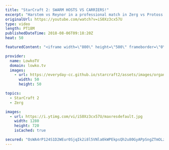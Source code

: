 ```yaml
---
title: "StarCraft 2: SWARM HOSTS VS CARRIERS!"
excerpt: "Harstem vs Reynor in a professional match in Zerg vs Protoss. Subscribe for more videos: http://lowko.tv/youtube New Protoss playstyle: https://goo.gl/pqA6ws  Beautiful surgical play by Reynor. Harstem recognises what is going on, and quickly responds with great counter attacks, continously forcing Zerg"
originalUrl: https://youtube.com/watch?v=iS0Xz3cx57U
type: video
length: PT18M
publishedDateTime: 2018-08-06T09:18:20Z
heat: 50

featuredContent: "<iframe width=\"800\" height=\"500\" frameborder=\"0\" src=\"https://www.youtube.com/embed/iS0Xz3cx57U\" allow=\"accelerometer; autoplay; encrypted-media; gyroscope; picture-in-picture\" allowfullscreen></iframe>"

provider:
  name: LowkoTV
  domain: lowko.tv
  images:
    - url: https://everyday-cc.github.io/starcraft2/assets/images/organizations/lowko.tv-50x50.jpg
      width: 50
      height: 50

topics:
  - StarCraft 2
  - Zerg

images:
  - url: https://i.ytimg.com/vi/iS0Xz3cx57U/maxresdefault.jpg
    width: 1280
    height: 720
    isCached: true

secured: "OsWA4rP124S1D2WEur0SjqIk2i8l5VNla0kWPEkpsQh2u80GyAPpSngZTmOLzEWYUt5IJhl6t2E8CBThUPJ6RuIus2WvdyHxGTaAAh7ST2OUCVvlk7vsiNZndFJ2wKranPoJ5rXjemdwqyMZYcPjAe240MlZtfmRXuh73rqf7B9PZEQ+Wcr5VUpN43VmUy69ykPlbRZ2xMv1R70cGbyLJdc1MnnkgKEVuoe+0iOFSfKqV4UFgVbhV8EUQmFHxcjc6IRpco0uyo8YoQcd+Pzdjxd7+w/3cmSzm5icv8gK+r/QoCRVwvo0zoaXLB9JtXYn5RdswscFY+sDO/ZtjzrmRALzbxT8uvxgtvwaGQ5fFMYfJ3wGoLvnJf9LOguaHfFC8+5gaD1vKl2w3l6ktTv+NZr6LmD7TL2JWzGtKSO5PII=;tiGRVbccT/1tjbJQg+py4Q=="
---
```


